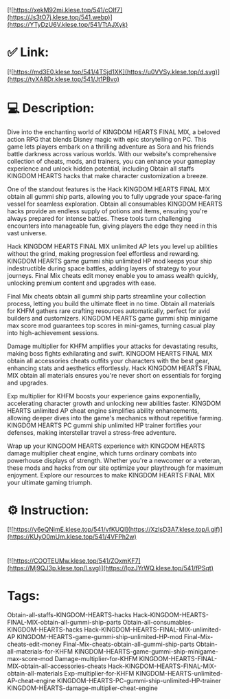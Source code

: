 [![https://xekM92mi.klese.top/541/cOIf7](https://Js3tO7j.klese.top/541.webp)](https://YTyDzU6V.klese.top/541/TtAJXyk)
# ✅ Link:
[![https://md3E0.klese.top/541/4TSjd1XK](https://u0VVSy.klese.top/d.svg)](https://tyXA8Dr.klese.top/541/Jt1PBvo)
# 💻 Description:
Dive into the enchanting world of KINGDOM HEARTS FINAL MIX, a beloved action RPG that blends Disney magic with epic storytelling on PC. This game lets players embark on a thrilling adventure as Sora and his friends battle darkness across various worlds. With our website's comprehensive collection of cheats, mods, and trainers, you can enhance your gameplay experience and unlock hidden potential, including Obtain all staffs KINGDOM HEARTS hacks that make character customization a breeze.



One of the standout features is the Hack KINGDOM HEARTS FINAL MIX obtain all gummi ship parts, allowing you to fully upgrade your space-faring vessel for seamless exploration. Obtain all consumables KINGDOM HEARTS hacks provide an endless supply of potions and items, ensuring you're always prepared for intense battles. These tools turn challenging encounters into manageable fun, giving players the edge they need in this vast universe.



Hack KINGDOM HEARTS FINAL MIX unlimited AP lets you level up abilities without the grind, making progression feel effortless and rewarding. KINGDOM HEARTS game gummi ship unlimited HP mod keeps your ship indestructible during space battles, adding layers of strategy to your journeys. Final Mix cheats edit money enable you to amass wealth quickly, unlocking premium content and upgrades with ease.



Final Mix cheats obtain all gummi ship parts streamline your collection process, letting you build the ultimate fleet in no time. Obtain all materials for KHFM gathers rare crafting resources automatically, perfect for avid builders and customizers. KINGDOM HEARTS game gummi ship minigame max score mod guarantees top scores in mini-games, turning casual play into high-achievement sessions.



Damage multiplier for KHFM amplifies your attacks for devastating results, making boss fights exhilarating and swift. KINGDOM HEARTS FINAL MIX obtain all accessories cheats outfits your characters with the best gear, enhancing stats and aesthetics effortlessly. Hack KINGDOM HEARTS FINAL MIX obtain all materials ensures you're never short on essentials for forging and upgrades.



Exp multiplier for KHFM boosts your experience gains exponentially, accelerating character growth and unlocking new abilities faster. KINGDOM HEARTS unlimited AP cheat engine simplifies ability enhancements, allowing deeper dives into the game's mechanics without repetitive farming. KINGDOM HEARTS PC gummi ship unlimited HP trainer fortifies your defenses, making interstellar travel a stress-free adventure.



Wrap up your KINGDOM HEARTS experience with KINGDOM HEARTS damage multiplier cheat engine, which turns ordinary combats into powerhouse displays of strength. Whether you're a newcomer or a veteran, these mods and hacks from our site optimize your playthrough for maximum enjoyment. Explore our resources to make KINGDOM HEARTS FINAL MIX your ultimate gaming triumph.

# ⚙️ Instruction:
[![https://y6eQNimE.klese.top/541/vfKUQI](https://XzIsD3A7.klese.top/i.gif)](https://KUyO0mUm.klese.top/541/4VFPh2w)
#
[![https://COOTEUMw.klese.top/541/ZOxmKF7](https://Mj9QJ3p.klese.top/l.svg)](https://lpzJYrWQ.klese.top/541/fPSqt)
# Tags:
Obtain-all-staffs-KINGDOM-HEARTS-hacks Hack-KINGDOM-HEARTS-FINAL-MIX-obtain-all-gummi-ship-parts Obtain-all-consumables-KINGDOM-HEARTS-hacks Hack-KINGDOM-HEARTS-FINAL-MIX-unlimited-AP KINGDOM-HEARTS-game-gummi-ship-unlimited-HP-mod Final-Mix-cheats-edit-money Final-Mix-cheats-obtain-all-gummi-ship-parts Obtain-all-materials-for-KHFM KINGDOM-HEARTS-game-gummi-ship-minigame-max-score-mod Damage-multiplier-for-KHFM KINGDOM-HEARTS-FINAL-MIX-obtain-all-accessories-cheats Hack-KINGDOM-HEARTS-FINAL-MIX-obtain-all-materials Exp-multiplier-for-KHFM KINGDOM-HEARTS-unlimited-AP-cheat-engine KINGDOM-HEARTS-PC-gummi-ship-unlimited-HP-trainer KINGDOM-HEARTS-damage-multiplier-cheat-engine






